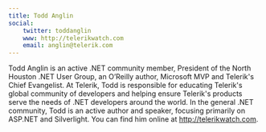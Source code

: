 ```yaml
---
title: Todd Anglin
social: 
    twitter: toddanglin
    www: http://telerikwatch.com
    email: anglin@telerik.com
---
```

Todd Anglin is an active .NET community member, President of the North Houston .NET User Group, an O’Reilly author, Microsoft MVP and Telerik's Chief Evangelist. At Telerik, Todd is responsible for educating Telerik's global community of developers and helping ensure Telerik's products serve the needs of .NET developers around the world. In the general .NET community, Todd is an active author and speaker, focusing primarily on ASP.NET and Silverlight. You can find him online at http://telerikwatch.com.

<!--more-->
<!--excerpt-->
